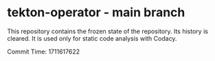 # tekton-operator - main branch

This repository contains the frozen state of the repository.
Its history is cleared. It is used only for static code
analysis with Codacy.

Commit Time: 1711617622
